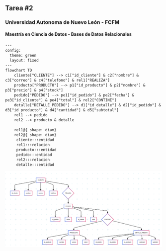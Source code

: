 ## Tarea #2
### Universidad Autonoma de Nuevo León - FCFM
#### Maestría en Ciencia de Datos - Bases de Datos Relacionales

```mermaid
---
config:
  theme: green
  layout: fixed
---
flowchart TD
    cliente["CLIENTE"] --> c1["id_cliente"] & c2["nombre"] & c3["correo"] & c4["telefono"] & rel1["REALIZA"]
    producto["PRODUCTO"] --> p1["id_producto"] & p2["nombre"] & p3["precio"] & p4["stock"]
    pedido["PEDIDO"] --> pe1["id_pedido"] & pe2["fecha"] & pe3["id_cliente"] & pe4["total"] & rel2["CONTINE"]
    detalle["DETALLE_PEDIDO"] --> d1["id_detalle"] & d2["id_pedido"] & d3["id_producto"] & d4["cantidad"] & d5["subtotal"]
    rel1 --> pedido
    rel2 --> producto & detalle

    rel1@{ shape: diam}
    rel2@{ shape: diam}
     cliente:::entidad
     rel1:::relacion
     producto:::entidad
     pedido:::entidad
     rel2:::relacion
     detalle:::entidad

```
![Modelo ER](diagrama.png)
